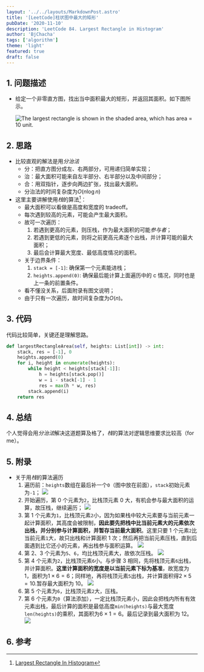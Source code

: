 ```yaml
---
layout: '../../layouts/MarkdownPost.astro'
title: '[LeetCode]柱状图中最大的矩形'
pubDate: '2020-11-10'
description: 'LeetCode 84. Largest Rectangle in Histogram'
author: 'BjChacha'
tags: ['algorithm']
theme: 'light'
featured: true
draft: false
---
```


## 1. 问题描述

- 给定一个非零直方图，找出当中面积最大的矩形，并返回其面积。如下图所示。

  ![](/images/posts/2020-11-10-algorithm-largest-rectangle-in-histogram/histogram_area.png 'The largest rectangle is shown in the shaded area, which has area = 10 unit.')

## 2. 思路

- 比较直观的解法是用*分治法*
  - 分：把直方图分成左、右两部分，可用递归简单实现；
  - 治：最大面积可能来自左半部分、右半部分以及中间部分；
  - 合：用双指针，逐步向两边扩张，找出最大面积。
  - 分治法的时间复杂度为$O(n\log{n})$
- 这里主要讲解使用*栈*的算法[^1]：
  - 最大面积可以看做是高度和宽度的 tradeoff。
  - 每次遇到较高的元素，可能会产生最大面积。
  - 故可一次遍历：
    1. 若遇到更高的元素，则压栈，作为最大面积的可能*参与者*；
    2. 若遇到更低的元素，则将之前更高元素逐个出栈，并计算可能的最大面积；
    3. 最后会计算最大宽度、最低高度情况的面积。
  - 关于边界条件：
    1. `stack = [-1]`: 确保第一个元素能进栈；
    2. `heights.append(0)`: 确保最后能计算上面遍历中的 c 情况，同时也是上一条的前置条件。
  - 看不懂没关系，后面附录有图文说明；
  - 由于只有一次遍历，故时间复杂度为$O(n)$。

## 3. 代码

代码比较简单，关键还是理解思路。

```python
def largestRectangleArea(self, heights: List[int]) -> int:
    stack, res = [-1], 0
    heights.append(0)
    for i, height in enumerate(heights):
        while height < heights[stack[-1]]:
            h = heights[stack.pop()]
            w = i - stack[-1] - 1
            res = max(h * w, res)
        stack.append(i)
    return res
```

## 4. 总结

个人觉得会用*分治法*解决这道题算及格了，*栈*的算法对逻辑思维要求比较高（for me）。

## 5. 附录

- 关于用*栈*的算法遍历
  1. 遍历前：`heights`数组在最后补一个`0`（图中放在前面），`stack`初始元素为`-1`；
     ![](/static/images/posts/2020-11-10-algorithm-largest-rectangle-in-histogram/step_1.png)
  2. 开始遍历，第 0 个元素为`2`，比栈顶元素 0 大，有机会参与最大面积的运算，故压栈，继续遍历；
     ![](/static/images/posts/2020-11-10-algorithm-largest-rectangle-in-histogram/step_2.png)
  3. 第 1 个元素为`1`，比栈顶元素`2`小，因为如果栈中较大元素要与当前元素一起计算面积，其高度会被限制，**因此要先把栈中比当前元素大的元素依次出栈，并分别参与计算面积，并暂存当前最大面积**。这里只要 1 个元素`2`比当前元素`1`大，故只出栈和计算面积 1 次；然后再把当前元素压栈，直到后面遇到比它还小的元素，再出栈参与面积运算。
     ![](/static/images/posts/2020-11-10-algorithm-largest-rectangle-in-histogram/step_3.png)
  4. 第 2、3 个元素为`5`、`6`，均比栈顶元素大，故依次压栈。
     ![](/static/images/posts/2020-11-10-algorithm-largest-rectangle-in-histogram/step_4.png)
  5. 第 4 个元素为`2`，比栈顶元素`6`小。与步骤 3 相同，先将栈顶元素`6`出栈，并计算面积。**这里计算面积的宽度是以当前元素下标为基准**，故宽度为 1，面积为$1\times6=6$；同样地，再将栈顶元素`5`出栈，并计算面积得$2\times5=10$.暂存最大面积为 10。
     ![](/static/images/posts/2020-11-10-algorithm-largest-rectangle-in-histogram/step_5.png)
  6. 第 5 个元素为`6`，比栈顶元素`2`大，压栈。
  7. 第 6 个元素为`0`（算法添加），一定比栈顶元素小，因此会把栈内所有有效元素出栈，最后计算的面积是最低高度`min(heights)`与最大宽度`len(heights)`的乘积，其面积为$6\times1=6$。最后记录到最大面积为 12。
     ![](/static/images/posts/2020-11-10-algorithm-largest-rectangle-in-histogram/step_6.png)

## 6. 参考

[^1]: [Largest Rectangle In Histogram](https://abhinandandubey.github.io/posts/2019/12/15/Largest-Rectangle-In-Histogram.html)

